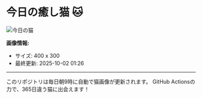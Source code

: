 # 今日の癒し猫 🐱

![今日の猫](https://cdn2.thecatapi.com/images/a6k.jpg)

**画像情報:**
- サイズ: 400 x 300
- 最終更新: 2025-10-02 01:26

---

このリポジトリは毎日朝9時に自動で猫画像が更新されます。
GitHub Actionsの力で、365日違う猫に出会えます！
